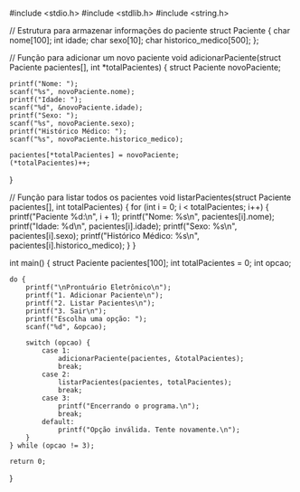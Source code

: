 #include <stdio.h>
#include <stdlib.h>
#include <string.h>

// Estrutura para armazenar informações do paciente
struct Paciente {
    char nome[100];
    int idade;
    char sexo[10];
    char historico_medico[500];
};

// Função para adicionar um novo paciente
void adicionarPaciente(struct Paciente pacientes[], int *totalPacientes) {
    struct Paciente novoPaciente;

    printf("Nome: ");
    scanf("%s", novoPaciente.nome);
    printf("Idade: ");
    scanf("%d", &novoPaciente.idade);
    printf("Sexo: ");
    scanf("%s", novoPaciente.sexo);
    printf("Histórico Médico: ");
    scanf("%s", novoPaciente.historico_medico);

    pacientes[*totalPacientes] = novoPaciente;
    (*totalPacientes)++;
}

// Função para listar todos os pacientes
void listarPacientes(struct Paciente pacientes[], int totalPacientes) {
    for (int i = 0; i < totalPacientes; i++) {
        printf("Paciente %d:\n", i + 1);
        printf("Nome: %s\n", pacientes[i].nome);
        printf("Idade: %d\n", pacientes[i].idade);
        printf("Sexo: %s\n", pacientes[i].sexo);
        printf("Histórico Médico: %s\n", pacientes[i].historico_medico);
    }
}

int main() {
    struct Paciente pacientes[100];
    int totalPacientes = 0;
    int opcao;

    do {
        printf("\nProntuário Eletrônico\n");
        printf("1. Adicionar Paciente\n");
        printf("2. Listar Pacientes\n");
        printf("3. Sair\n");
        printf("Escolha uma opção: ");
        scanf("%d", &opcao);

        switch (opcao) {
            case 1:
                adicionarPaciente(pacientes, &totalPacientes);
                break;
            case 2:
                listarPacientes(pacientes, totalPacientes);
                break;
            case 3:
                printf("Encerrando o programa.\n");
                break;
            default:
                printf("Opção inválida. Tente novamente.\n");
        }
    } while (opcao != 3);

    return 0;
}
